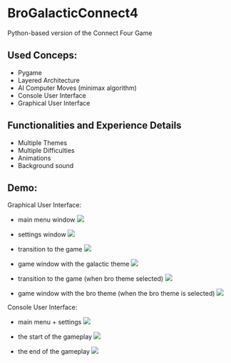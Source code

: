 # BroGalacticConnect4
Python-based version of the Connect Four Game

## Used Conceps:
  - Pygame
  - Layered Architecture
  - AI Computer Moves (minimax algorithm)
  - Console User Interface
  - Graphical User Interface
  
 ## Functionalities and Experience Details
  
  - Multiple Themes
  - Multiple Difficulties
  - Animations
  - Background sound
  
 ## Demo:
  Graphical User Interface:
  
  - main menu window
![](images/menu.png)
  
  - settings window
![](images/settings.png)

  - transition to the game
![](images/transition%20galactic%20mode.png)
  
  - game window with the galactic theme
![](images/galactic%20theme.png)

  - transition to the game (when bro theme selected)
![](images/transition%20bro%20mode.png)

  - game window with the bro theme (when the bro theme is selected)
![](images/bro%20mode%20theme.png)

  Console User Interface:
  
  - main menu + settings
![](images/console%20settings.png)

  - the start of the gameplay
![](images/console%20game1.png)

  - the end of the gameplay
![](images/console%20game2.png)
  
 
